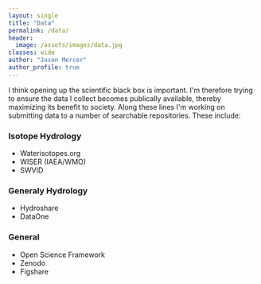 ```yaml
---
layout: single
title: "Data"
permalink: /data/
header:
  image: /assets/images/data.jpg
classes: wide
author: "Jason Mercer"
author_profile: true
---
```


I think opening up the scientific black box is important. I'm therefore trying to ensure the data I collect becomes publically available, thereby maximizing its benefit to society. Along these lines I'm working on submitting data to a number of searchable repositories. These include:

### Isotope Hydrology
* Waterisotopes.org
* WISER (IAEA/WMO)
* SWVID

### Generaly Hydrology

* Hydroshare
* DataOne

### General

* Open Science Framework
* Zenodo
* Figshare